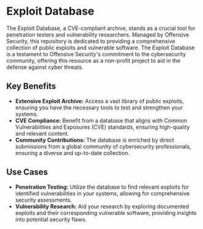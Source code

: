 # Exploit Database

The Exploit Database, a CVE-compliant archive, stands as a crucial tool for penetration testers and vulnerability researchers. Managed by Offensive Security, this repository is dedicated to providing a comprehensive collection of public exploits and vulnerable software. The Exploit Database is a testament to Offensive Security's commitment to the cybersecurity community, offering this resource as a non-profit project to aid in the defense against cyber threats.

## Key Benefits

- **Extensive Exploit Archive:** Access a vast library of public exploits, ensuring you have the necessary tools to test and strengthen your systems.
- **CVE Compliance:** Benefit from a database that aligns with Common Vulnerabilities and Exposures (CVE) standards, ensuring high-quality and relevant content.
- **Community Contributions:** The database is enriched by direct submissions from a global community of cybersecurity professionals, ensuring a diverse and up-to-date collection.

## Use Cases

- **Penetration Testing:** Utilize the database to find relevant exploits for identified vulnerabilities in your systems, allowing for comprehensive security assessments.
- **Vulnerability Research:** Aid your research by exploring documented exploits and their corresponding vulnerable software, providing insights into potential security flaws.
